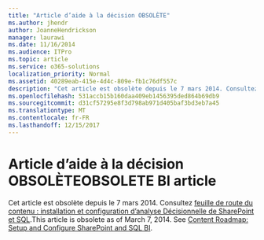 ```yaml
---
title: "Article d’aide à la décision OBSOLÈTE"
ms.author: jhendr
author: JoanneHendrickson
manager: laurawi
ms.date: 11/16/2014
ms.audience: ITPro
ms.topic: article
ms.service: o365-solutions
localization_priority: Normal
ms.assetid: 40289eab-415e-4d4c-809e-fb1c76df557c
description: "Cet article est obsolète depuis le 7 mars 2014. Consultez le plan du contenu : Installation et configuration d’analyse Décisionnelle de SharePoint et SQL."
ms.openlocfilehash: 531accb15b160daa409eb1456395ded864b69db9
ms.sourcegitcommit: d31cf57295e8f3d798ab971d405baf3bd3eb7a45
ms.translationtype: MT
ms.contentlocale: fr-FR
ms.lasthandoff: 12/15/2017
---
```

# <a name="obsolete-bi-article"></a><span data-ttu-id="2ff61-104">Article d’aide à la décision OBSOLÈTE</span><span class="sxs-lookup"><span data-stu-id="2ff61-104">OBSOLETE BI article</span></span>

<span data-ttu-id="2ff61-p102">Cet article est obsolète depuis le 7 mars 2014. Consultez [feuille de route du contenu : installation et configuration d’analyse Décisionnelle de SharePoint et SQL](http://technet.microsoft.com/library/a470e75a-2817-42b3-85fd-c76060c13406.aspx).</span><span class="sxs-lookup"><span data-stu-id="2ff61-p102">This article is obsolete as of March 7, 2014. See [Content Roadmap: Setup and Configure SharePoint and SQL BI](http://technet.microsoft.com/library/a470e75a-2817-42b3-85fd-c76060c13406.aspx).</span></span>
  

